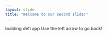 ```yaml
---
layout: slide
title: "Welcome to our second slide!"
---
```

building defi app
Use the left arrow to go back!
